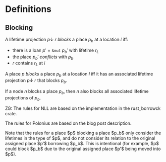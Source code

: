 # Definitions

## Blocking

A lifetime projection $p\downarrow~r$ *blocks* a place $p_b$ at a location $l$ iff:

- there is a loan $p' = \mathtt{\&mut}~p_b'$ with lifetime $r_L$
- the place $p_b'$ *conflicts* with $p_b$
- $r$ contains $r_L$ at $l$


A place $p$ *blocks* a place $p_b$ at a location $l$ iff it has an associated lifetime projection $p\downarrow~r$ that blocks $p_b$.

If a node $n$ blocks a place $p_b$, then $n$ also blocks all associated lifetime projections of $p_b$.

<div class="info">
ZG: The rules for NLL are based on the implementation in the rust_borrowck crate.

The rules for Polonius are based on the blog post description.
</div>

<div class="info">
Note that the rules for a place $p$ blocking a place $p_b$ only consider the lifetimes in the type of $p$, and do not consider its relation to the original assigned place $p'$ borrowing $p_b$. This is intentional (for example, $p$ could block $p_b$ due to the original assigned place $p'$ being moved into $p$).
</div>
